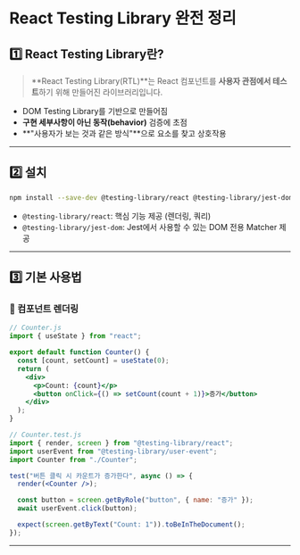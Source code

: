 # React Testing Library 완전 정리

## 1️⃣ React Testing Library란?
> **React Testing Library(RTL)**는 React 컴포넌트를 **사용자 관점에서 테스트**하기 위해 만들어진 라이브러리입니다.

- DOM Testing Library를 기반으로 만들어짐
- **구현 세부사항이 아닌 동작(behavior)** 검증에 초점
- **"사용자가 보는 것과 같은 방식"**으로 요소를 찾고 상호작용

---

## 2️⃣ 설치
```bash
npm install --save-dev @testing-library/react @testing-library/jest-dom
```

- `@testing-library/react`: 핵심 기능 제공 (렌더링, 쿼리)
- `@testing-library/jest-dom`: Jest에서 사용할 수 있는 DOM 전용 Matcher 제공

---

## 3️⃣ 기본 사용법

### 🔹 컴포넌트 렌더링
```jsx
// Counter.js
import { useState } from "react";

export default function Counter() {
  const [count, setCount] = useState(0);
  return (
    <div>
      <p>Count: {count}</p>
      <button onClick={() => setCount(count + 1)}>증가</button>
    </div>
  );
}
```

```jsx
// Counter.test.js
import { render, screen } from "@testing-library/react";
import userEvent from "@testing-library/user-event";
import Counter from "./Counter";

test("버튼 클릭 시 카운트가 증가한다", async () => {
  render(<Counter />);

  const button = screen.getByRole("button", { name: "증가" });
  await userEvent.click(button);

  expect(screen.getByText("Count: 1")).toBeInTheDocument();
});
```

---
